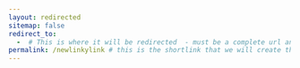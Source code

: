 ```yaml
---
layout: redirected
sitemap: false
redirect_to:
  -  # This is where it will be redirected  - must be a complete url and a space after the -
permalink: /newlinkylink # this is the shortlink that we will create the / is required - MUST MATCH the name of the file and a space after the :
---
```

